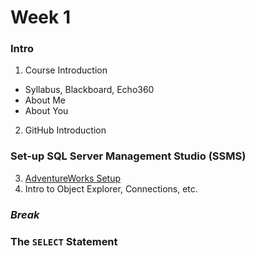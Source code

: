 # Week 1

### Intro

1. Course Introduction
  + Syllabus, Blackboard, Echo360
  + About Me
  + About You

2. GitHub Introduction

### Set-up SQL Server Management Studio (SSMS)

3. [AdventureWorks Setup]()
4. Intro to Object Explorer, Connections, etc.

### *Break*

### The `SELECT` Statement
